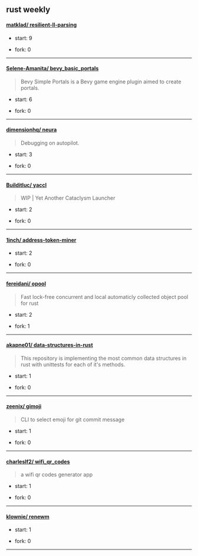 ## rust weekly

#### [matklad/ resilient-ll-parsing](https://github.com/matklad/resilient-ll-parsing)
>  
+ start: 9
+ fork: 0
---
#### [Selene-Amanita/ bevy_basic_portals](https://github.com/Selene-Amanita/bevy_basic_portals)
>  Bevy Simple Portals is a Bevy game engine plugin aimed to create portals.
+ start: 6
+ fork: 0
---
#### [dimensionhq/ neura](https://github.com/dimensionhq/neura)
>  Debugging on autopilot.
+ start: 3
+ fork: 0
---
#### [Builditluc/ yaccl](https://github.com/Builditluc/yaccl)
>  WIP | Yet Another Cataclysm Launcher
+ start: 2
+ fork: 0
---
#### [1inch/ address-token-miner](https://github.com/1inch/address-token-miner)
>  
+ start: 2
+ fork: 0
---
#### [fereidani/ opool](https://github.com/fereidani/opool)
>  Fast lock-free concurrent and local automaticly collected object pool for rust
+ start: 2
+ fork: 1
---
#### [akapne01/ data-structures-in-rust](https://github.com/akapne01/data-structures-in-rust)
>  This repository is implementing the most common data structures in rust with unittests for each of it's methods. 
+ start: 1
+ fork: 0
---
#### [zeenix/ gimoji](https://github.com/zeenix/gimoji)
>  CLI to select emoji for git commit message
+ start: 1
+ fork: 0
---
#### [charleslf2/ wifi_qr_codes](https://github.com/charleslf2/wifi_qr_codes)
>  a wifi qr codes generator app 
+ start: 1
+ fork: 0
---
#### [klownie/ renewm](https://github.com/klownie/renewm)
>  
+ start: 1
+ fork: 0
---
